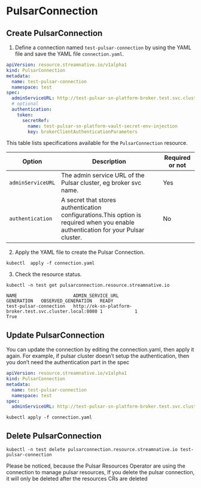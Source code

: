 # PulsarConnection

## Create PulsarConnection

1. Define a connection named `test-pulsar-connection` by using the YAML file and save the YAML file `connection.yaml`. 

```yaml
apiVersion: resource.streamnative.io/v1alpha1
kind: PulsarConnection
metadata:
  name: test-pulsar-connection
  namespace: test
spec:
  adminServiceURL: http://test-pulsar-sn-platform-broker.test.svc.cluster.local:8080
  # optional
  authentication:
    token:
      secretRef:
        name: test-pulsar-sn-platform-vault-secret-env-injection
        key: brokerClientAuthenticationParameters
```

This table lists specifications available for the `PulsarConnection` resource.

| Option | Description | Required or not |
| ---| --- |--- |
| `adminServiceURL` | The admin service URL of the Pulsar cluster, eg broker svc name. | Yes |
| `authentication` | A secret that stores authentication configurations.This option is required when you enable authentication for your Pulsar cluster. | No |
   

2. Apply the YAML file to create the Pulsar Connection. 

```shell
kubectl  apply -f connection.yaml
```

3. Check the resource status.

```shell
kubectl -n test get pulsarconnection.resource.streamnative.io
```

```shell
NAME                     ADMIN_SERVICE_URL                                        GENERATION   OBSERVED_GENERATION   READY
test-pulsar-connection   http://ok-sn-platform-broker.test.svc.cluster.local:8080 1            1                     True
```

## Update PulsarConnection

You can update the connection by editing the connection.yaml, then apply it again. For example, if pulsar cluster doesn’t setup the authentication, then you don’t need the authentication part in the spec

```yaml
apiVersion: resource.streamnative.io/v1alpha1
kind: PulsarConnection
metadata:
  name: test-pulsar-connection
  namespace: test
spec:
  adminServiceURL: http://test-pulsar-sn-platform-broker.test.svc.cluster.local:8080
```

```shell
kubectl apply -f connection.yaml
```

## Delete PulsarConnection

```shell
kubectl -n test delete pulsarconnection.resource.streamnative.io test-pulsar-connection
```

Please be noticed, because the Pulsar Resources Operator are using the connection to manage pulsar resources, If you delete the pulsar connection, it will only be deleted after the resources CRs are deleted
